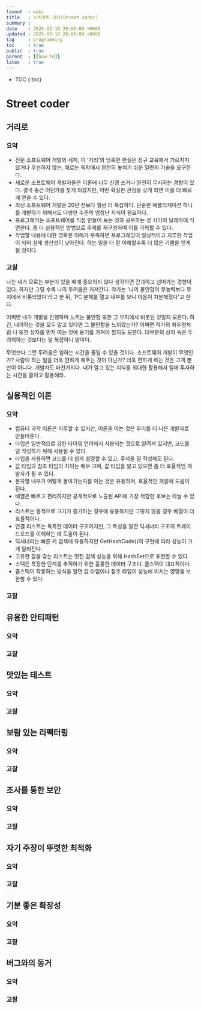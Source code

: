 ```yaml
---
layout  : wiki
title   : 스트리트 코더(Street coder)
summary :
date    : 2025-03-10 20:00:00 +0900
updated : 2025-03-10 20:00:00 +0900
tag     : programming
toc     : true
public  : true
parent  : [[how-to]]
latex   : true
---
```

* TOC
{:toc}

# Street coder

## 거리로
### 요약
- 전문 소프트웨어 개발의 세계, 이 '거리'의 냉혹한 현실은 정규 교육에서 가르치지 않거나 우선하지 않는, 때로는 독학에서 완전히 놓치기 쉬운 일련의 기술을 요구한다.
- 새로운 소프트웨어 개발자들은 이론에 너무 신경 쓰거나 완전히 무시하는 경향이 있다. 결국 중간 어딘가를 찾게 되겠지만, 어떤 확실한 관점을 갖게 되면 이를 더 빠르게 얻을 수 있다.
- 최신 소프트웨어 개발은 20년 전보다 훨씬 더 복잡하다. 단순한 애플리케이션 하나를 개발하기 위해서도 다양한 수준의 엄청난 지식이 필요하다.
- 프로그래머는 소프트웨어를 직접 만들어 보는 것과 공부하는 것 사이의 딜레마에 직면한다. 좀 더 실용적인 방법으로 주제를 재구성하여 이를 극복할 수 있다.
- 작업할 내용에 대한 명확한 이해가 부족하면 프로그래밍이 일상적이고 지루한 작업이 되어 실제 생산성이 낮아진다. 하는 일을 더 잘 이해할수록 더 많은 기쁨을 얻게 될 것이다.

### 고찰
나는 내가 모르는 부분이 있을 때에 중요하지 않다 생각하면 간과하고 넘어가는 경향이 있다. 하지만 그럴 수록 나의 두려움은 커져간다. 작가는 '나의 불안함이 무능력보다 무지에서 비롯되었다'라고 한 뒤, 'PC 본체를 열고 내부를 보니 마음이 차분해졌다'고 한다.

어쩌면 내가 개발을 진행하며 느끼는 불안함 또한 그 무지에서 비롯된 것일지 모른다. 하긴, 내가하는 것을 모두 알고 있다면 그 불안함을 느끼겠는가? 어쩌면 작가의 좌우명처럼 나 또한 상자를 먼저 여는 것에 용기를 가져야 할지도 모른다. 대부분의 상자 속은 두려워하는 것보다는 덜 복잡하니 말이다.

무엇보다 그런 두려움은 일하는 시간을 줄일 수 있을 것이다. 소프트웨어 개발이 무엇인가? 사람이 하는 일을 더욱 편하게 해주는 것이 아닌가? 더욱 편하게 하는 것은 고객 뿐만이 아니다. 개발자도 마찬가지다. 내가 알고 있는 지식을 최대한 활용해서 일에 투자하는 시간을 줄이고 활용해라.

## 실용적인 이론
### 요약
- 컴퓨터 과학 이론은 지루할 수 있지만, 이론을 아는 것은 우리를 더 나은 개발자로 만들어준다.
- 타입은 일반적으로 강한 타이핑 언어에서 사용되는 것으로 알려져 있지만, 코드를 덜 작성하기 위해 사용될 수 있다.
- 타입을 사용하면 코드를 더 쉽게 설명할 수 있고, 주석을 덜 작성해도 된다.
- 값 타입과 참조 타입의 차이는 매우 크며, 값 타입을 알고 있으면 좀 더 효율적인 개발자가 될 수 있다.
- 문자열 내부가 어떻게 돌아가는지를 아는 것은 유용하며, 효율적인 개발에 도움이 된다.
- 배열은 빠르고 편리하지만 공개적으로 노출된 API에 가장 적합한 후보는 아닐 수 있다.
- 리스트는 동적으로 크기가 증가하는 경우에 유용하지만 그렇지 않을 경우 배열이 더 효율적이다.
- 연결 리스트는 독특한 데이터 구조이지만, 그 특성을 알면 딕셔너리 구조의 트레이드오프를 이해하는 데 도움이 된다.
- 딕셔너리는 빠른 키 검색에 유용하지만 GetHashCode()의 구현에 따라 성능이 크게 달라진다.
- 고유한 값을 갖는 리스트는 멋진 검색 성능을 위해 HashSet으로 표현할 수 있다.
- 스택은 특정한 단계를 추적하기 위한 훌륭한 데이터 구조다. 콜스택이 대표적이다.
- 콜스택이 작동하는 방식을 알면 값 타입이나 참조 타입이 성능에 미치는 영향을 보완할 수 있다. 

### 고찰


## 유용한 안티패턴
### 요약

### 고찰

## 맛있는 테스트
### 요약

### 고찰

## 보람 있는 리팩터링
### 요약

### 고찰

## 조사를 통한 보안
### 요약

### 고찰

## 자기 주장이 뚜렷한 최적화
### 요약

### 고찰

## 기분 좋은 확장성
### 요약

### 고찰

## 버그와의 동거
### 요약

### 고찰
